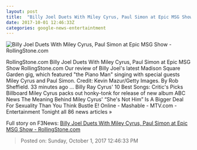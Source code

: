 ```yaml
---
layout: post
title:  "Billy Joel Duets With Miley Cyrus, Paul Simon at Epic MSG Show - RollingStone.com"
date: 2017-10-01 12:46:33Z
categories: google-news-entertaintment
---
```


![Billy Joel Duets With Miley Cyrus, Paul Simon at Epic MSG Show - RollingStone.com](http://img.wennermedia.com/social/gettyimages-856089118-bccd4258-d38f-4496-b510-8414be531cf0.jpg)

RollingStone.com Billy Joel Duets With Miley Cyrus, Paul Simon at Epic MSG Show RollingStone.com Our review of Billy Joel's latest Madison Square Garden gig, which featured "the Piano Man" singing with special guests Miley Cyrus and Paul Simon. Credit: Kevin Mazur/Getty Images. By Rob Sheffield. 33 minutes ago ... Billy Ray Cyrus' 10 Best Songs: Critic's Picks Billboard Miley Cyrus packs out honky-tonk for release of new album ABC News The Meaning Behind Miley Cyrus' “She's Not Him” Is A Bigger Deal For Sexuality Than You Think Bustle E! Online - Mashable - MTV.com - Entertainment Tonight all 86 news articles »


Full story on F3News: [Billy Joel Duets With Miley Cyrus, Paul Simon at Epic MSG Show - RollingStone.com](http://www.f3nws.com/n/KsCF4B)

> Posted on: Sunday, October 1, 2017 12:46:33 PM
